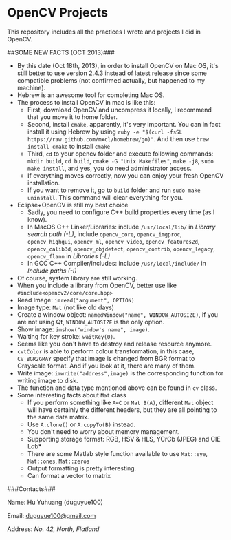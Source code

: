 OpenCV Projects
==============

This repository includes all the practices I wrote and projects I did in OpenCV.

##SOME NEW FACTS (OCT 2013)###

* By this date (Oct 18th, 2013), in order to install OpenCV on Mac OS, it's still better to use version 2.4.3 instead of latest release since some compatible problems (not confirmed actually, but happened to my machine).
* Hebrew is an awesome tool for completing Mac OS.
* The process to install OpenCV in mac is like this:
    + First, download OpenCV and uncompress it locally, I recommend that you move it to home folder.
    + Second, install `cmake`, apparently, it's very important. You can in fact install it using Hebrew by using `ruby -e "$(curl -fsSL https://raw.github.com/mxcl/homebrew/go)"`. And then use `brew install cmake` to install `cmake`
    + Third, `cd` to your opencv folder and execute following commands: `mkdir build`, `cd build`, `cmake -G "Unix Makefiles"`, `make -j8`, `sudo make install`, and yes, you do need administrator access.
    + If everything moves correctly, now you can enjoy your fresh OpenCV installation.
    + If you want to remove it, go to `build` folder and run `sudo make uninstall`. This command will clear everything for you.
* Eclipse+OpenCV is still my best choice
    + Sadly, you need to configure C++ build properties every time (as I know).
    + In MacOS C++ Linker/Libraries: include `/usr/local/lib/` in _Library search path (-L)_, include `opencv_core`, `opencv_imgproc`, `opencv_highgui`, `opencv_ml`, `opencv_video`, `opencv_features2d`, `opencv_calib3d`, `opencv_objdetect`, `opencv_contrib`, `opencv_legacy`, `opencv_flann` in _Libraries (-L)_
    + In GCC C++ Compiler/Includes: include `/usr/local/include/` in _Include paths (-I)_
* Of course, system library are still working.
* When you include a library from OpenCV, better use like `#include<opencv2/core/core.hpp>`
* Read Image: `imread("argument", OPTION)`
* Image type: `Mat` (not like old days)
* Create a window object: `namedWindow("name", WINDOW_AUTOSIZE)`, if you are not using Qt, `WINDOW_AUTOSIZE` is the only option.
* Show image: `imshow("window's name", image)`.
* Waiting for key stroke: `waitKey(0)`.
* Seems like you don't have to destroy and release resource anymore.
* `cvtColor` is able to perform colour transformation, in this case, `CV_BGR2GRAY` specify that image is changed from BGR format to Grayscale format. And if you look at it, there are many of them.
* Write image: `imwrite("address",image)` is the corresponding function for writing image to disk.
* The function and data type mentioned above can be found in `cv` class.
* Some interesting facts about `Mat` class
    + If you perform something like `A=C` or `Mat B(A)`, different `Mat` object will have certainly the different headers, but they are all pointing to the same data matrix.
    + Use `A.clone()` or `A.copyTo(B)` instead.
    + You don't need to worry about memory management.
    + Supporting storage format: RGB, HSV & HLS, YCrCb (JPEG) and CIE L*a*b*
    + There are some Matlab style function available to use `Mat::eye`, `Mat::ones`, `Mat::zeros`
    + Output formatting is pretty interesting.
    + Can format a vector to matrix


###Contacts###

Name: Hu Yuhuang (duguyue100)

Email: duguyue100@gmail.com

Address: _No. 42, North, Flatland_
